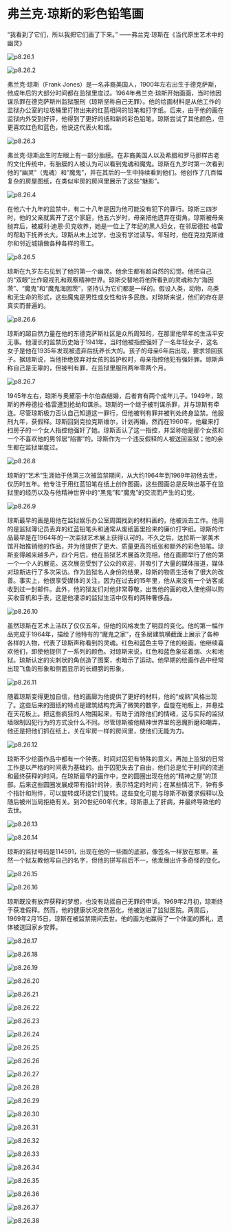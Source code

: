 # 弗兰克·琼斯的彩色铅笔画

“我看到了它们，所以我把它们画了下来。”
——弗兰克·琼斯在《当代原生艺术中的幽灵》

![p8.26.1](./images/8.26.1.jpg)

![p8.26.2](./images/8.26.2.jpg)

弗兰克·琼斯（Frank Jones）是一名非裔美国人，1900年左右出生于德克萨斯，他成年后的大部分时间都在监狱里度过。1964年弗兰克·琼斯开始画画，当时他因谋杀罪在德克萨斯州监狱服刑（琼斯坚称自己无罪）。他的绘画材料是从他工作的监狱办公室的垃圾桶里打捞出来的红蓝相间的铅笔和打字纸。后来，由于他的画在监狱内外受到好评，他得到了更好的纸和新的彩色铅笔。琼斯尝试了其他颜色，但更喜欢红色和蓝色，他说这代表火和烟。

![p8.26.3](./images/8.26.3.jpg)

弗兰克·琼斯出生时左眼上有一部分胎膜。在非裔美国人以及希腊和罗马那样古老的文化传统中，有胎膜的人被认为可以看到鬼魂和魔鬼。琼斯在九岁时第一次看到他的“幽灵”（鬼魂）和“魔鬼”，并在其后的一生中持续看到他们。他创作了几百幅复杂的房屋图纸，在类似牢房的房间里展示了这些“魅影”。

![p8.26.4](./images/8.26.4.jpeg)

在他六十九年的监禁中，有二十八年是因为他可能没有犯下的罪行。琼斯三四岁时，他的父亲就离开了这个家庭，他五六岁时，母亲把他遗弃在街角。琼斯被母亲抛弃后，被威利·迪恩·贝克收养，她是一位上了年纪的黑人妇女，在邻居德拉·格雷的帮助下抚养长大。琼斯从未上过学，也没有学过读写。年轻时，他在克拉克斯维尔和邻近城镇做各种各样的零工。

![p8.26.5](./images/8.26.5.jpeg)

琼斯在九岁左右见到了他的第一个幽灵。他余生都有超自然的幻觉。他把自己的“双眼”比作窥视孔和观察精神世界。琼斯交替地将他所看到的灵魂称为“海因茨”、“魔鬼”和“魔鬼海因茨”，坚持认为它们都是一样的。假设人类，动物，鸟类和无生命的形式，这些魔鬼是男性或女性和许多民族。对琼斯来说，他们的存在是真实而普遍的。

![p8.26.6](./images/8.26.6.jpeg)

琼斯的超自然力量在他的东德克萨斯社区是众所周知的，在那里他早年的生活平安无事。他漫长的监禁历史始于1941年，当时他被指控强奸了一名年轻女子，这名女子是他在1935年发现被遗弃后抚养长大的。孩子的母亲6年后出现，要求领回孩子。据琼斯说，当他拒绝放弃对女孩的监护权时，母亲指控他犯有强奸罪。琼斯声称自己是无辜的，但被判有罪，在监狱里服刑两年零两个月。

![p8.26.7](./images/8.26.7.jpeg)

1945年左右，琼斯与奥黛丽·卡尔伯森结婚，后者育有两个成年儿子。1949年，琼斯的养母德拉·格雷遭到抢劫和谋杀。琼斯的一个继子被判谋杀罪，并与琼斯有牵连。尽管琼斯极力否认自己知道这一罪行，但他被判有罪并被判处终身监禁。他服刑九年，获假释。琼斯回到克拉克斯维尔，计划再婚。然而在1960年，他雇来打扫房子的一个女人指控他强奸了她。琼斯否认了这一指控，并坚称他是那个女孩和一个不喜欢他的男邻居“陷害”的。琼斯作为一个违反假释的人被送回监狱；他的余生都在监狱里度过。

![p8.26.8](./images/8.26.8.jpeg)

琼斯的“艺术”生涯始于他第三次被监禁期间，从大约1964年到1969年初他去世，仅历时五年。他专注于用红蓝铅笔在纸上创作图画，这些图画总是反映出基于在监狱里的经历以及与他精神世界中的“黑鬼”和“魔鬼”的交流而产生的幻觉。

![p8.26.9](./images/8.26.9.jpeg)

琼斯最早的画是用他在监狱娱乐办公室周围找到的材料画的，他被派去工作。他用的是监狱簿记员丢弃的红蓝铅笔头和通常从废纸篓里捡来的廉价打字纸。琼斯的作品最早是在1964年的一次监狱艺术展上获得认可的。不久之后，达拉斯一家美术馆开始推销他的作品，并为他提供了更大、质量更高的纸张和额外的彩色铅笔。琼斯变得越来越多产，四个月后，他在监狱艺术展首次亮相，他在画廊举行了他的第一个一个人的展览。这次展览受到了公众的欢迎，并吸引了大量的媒体报道，媒体对琼斯进行了多次采访。作为监狱名人身份的结果，琼斯的物质生活有了很大的改善。事实上，他很享受媒体的关注，因为在过去的15年里，他从来没有一个访客或收到过一封邮件。此外，他的狱友们对他非常尊敬，出售他的画的收入使他得以购买收音机和手表，这是他凄凉的监狱生活中仅有的两种奢侈品。

![p8.26.10](./images/8.26.10.jpg)

虽然琼斯在艺术上活跃了仅仅五年，但他的风格发生了明显的变化。他的第一幅作品完成于1964年，描绘了他特有的“魔鬼之家”，在多层建筑横截面上展示了各种各样的人物，代表了琼斯声称看到的灵魂。红色和蓝色主导了他的绘画，他继续喜欢他们，即使他提供了一系列的颜色。对琼斯来说，红色和蓝色象征着烟、火和地狱。琼斯认定的尖刺状的角创造了图案，也暗示了运动。他早期的绘画作品中经常出现飞鱼的形象和侧面显示的长翅膀的形象。

![p8.26.11](./images/8.26.11.jpg)

随着琼斯变得更加自信，他的画廊为他提供了更好的材料，他的“成熟”风格出现了。这些后来的图纸的特点是建筑结构充满了微笑的数字，盘旋在地板上，并悬挂在天花板上。把这些疯狂的人物围起来，有助于消除他们的情绪，这与实际的监狱墙限制囚犯行为的方式没什么不同。尽管琼斯被他精神世界里的恶魔折磨和嘲弄，他还是把他们抓在纸上，关在牢房一样的房间里，使他们无能为力。

![p8.26.12](./images/8.26.12.jpeg)

琼斯不少绘画作品中都有一个钟表。时间对囚犯有特殊的意义。再加上监狱的日常工作是以严格的时间表为基础的。由于囚犯失去了自由，他们总是忙于时间的流逝和最终获释的时间。在琼斯最早的画作中，空的圆圈出现在他的“精神之屋”的顶部。后来这些圆圈发展成带有指针的钟，表示特定的时间；在某些情况下，钟有多个指针和附件，可以旋转或环绕它们旋转。这些变化可能与琼斯不断要求假释以及随后被州当局拒绝有关。到20世纪60年代末，琼斯患上了肝病，并最终导致他的去世。

![p8.26.13](./images/8.26.13.jpg)

![p8.26.14](./images/8.26.14.jpg)

琼斯的监狱号码是114591，出现在他的一些画的底部，像签名一样放在那里。虽然一个狱友教他写自己的名字，但他的拼写前后不一，他发展出许多奇怪的变化。

![p8.26.15](./images/8.26.15.jpg)

![p8.26.16](./images/8.26.16.jpg)

琼斯既没有放弃获释的梦想，也没有动摇自己无罪的申诉。1969年2月初，琼斯终于获准假释。然而，他的健康状况突然恶化，他被送进了监狱医院。两周后，1969年2月15日，琼斯在被监禁期间去世。他的画为他赢得了一个体面的葬礼，遗体被送回家乡安葬。

![p8.26.17](./images/8.26.17.jpg)

![p8.26.18](./images/8.26.18.jpg)

![p8.26.19](./images/8.26.19.jpg)

![p8.26.20](./images/8.26.20.jpg)

![p8.26.21](./images/8.26.21.jpg)

![p8.26.22](./images/8.26.22.jpg)

![p8.26.23](./images/8.26.23.jpeg)

![p8.26.24](./images/8.26.24.jpeg)

![p8.26.25](./images/8.26.25.jpg)

![p8.26.26](./images/8.26.26.jpg)

![p8.26.27](./images/8.26.27.jpg)

![p8.26.28](./images/8.26.28.jpg)

![p8.26.29](./images/8.26.29.jpg)

![p8.26.30](./images/8.26.30.jpg)

![p8.26.31](./images/8.26.31.jpg)

![p8.26.32](./images/8.26.32.jpg)

![p8.26.33](./images/8.26.33.jpg)

![p8.26.34](./images/8.26.34.jpg)

![p8.26.35](./images/8.26.35.jpg)

![p8.26.36](./images/8.26.36.jpg)

![p8.26.37](./images/8.26.37.jpg)

![p8.26.38](./images/8.26.38.png)
